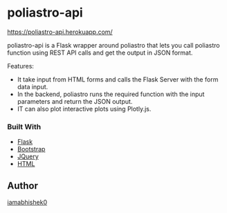 # poliastro-api
https://poliastro-api.herokuapp.com/

poliastro-api is a Flask wrapper around poliastro that lets you call poliastro function using REST API calls and get the output in JSON format.

Features:
* It take input from HTML forms and calls the Flask Server with the form data input.
* In the backend, poliastro runs the required function with the input parameters and return the JSON output.
* IT can also plot interactive plots using Plotly.js.

### Built With

* [Flask](https://flask.palletsprojects.com/)
* [Bootstrap](https://getbootstrap.com)
* [JQuery](https://jquery.com)
* [HTML](https://en.wikipedia.org/wiki/HTML)

<!-- Author -->
## Author
[iamabhishek0](https://github.com/iamabhishek0)
